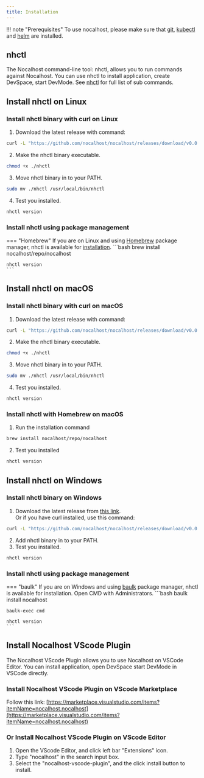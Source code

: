 ```yaml
---
title: Installation
---
```


!!! note "Prerequisites"
	To use nocalhost, please make sure that  [git](https://git-scm.com/downloads), [kubectl](https://kubernetes.io/docs/home/) and [helm](https://helm.sh/) are installed.

## nhctl

The Nocalhost command-line tool: nhctl, allows you to run commands against Nocalhost.
You can use nhctl to install application, create DevSpace,
start DevMode. See [nhctl](/References/cli-commands) for full list of sub commands.


## Install nhctl on Linux

### Install nhctl binary with curl on Linux

1. Download the latest release with command:
```bash
curl -L "https://github.com/nocalhost/nocalhost/releases/download/v0.0.3/nhctl-linux-amd64" -o nhctl
```
2. Make the nhctl binary executable.
```bash
chmod +x ./nhctl
```
3. Move nhctl binary in to your PATH.
```bash
sudo mv ./nhctl /usr/local/bin/nhctl
```
4. Test you installed.
```bash
nhctl version
```

### Install nhctl using package management

<!-- === "Snap"
	If you are on Ubuntu or another Linux distribution that support [snap](https://snapcraft.io/docs/installing-snapd) package manager, nhctl is available as a [snap](https://snapcraft.io/) application.
	```bash
	snap install nhctl --classic

	nhctl version
	``` -->
=== "Homebrew"
	If you are on Linux and using [Homebrew](https://docs.brew.sh/Homebrew-on-Linux) package manager, nhctl is available for [installation](https://docs.brew.sh/Homebrew-on-Linux#install).
	```bash
	brew install nocalhost/repo/nocalhost

	nhctl version
	```

## Install nhctl on macOS
### Install nhctl binary with curl on macOS

1. Download the latest release with command:
```bash
curl -L "https://github.com/nocalhost/nocalhost/releases/download/v0.0.3/nhctl-darwin-amd64" -o nhctl
```
2. Make the nhctl binary executable.
```bash
chmod +x ./nhctl
```
3. Move nhctl binary in to your PATH.
```bash
sudo mv ./nhctl /usr/local/bin/nhctl
```
4. Test you installed.
```bash
nhctl version
```

### Install nhctl with Homebrew on macOS
1. Run the installation command
```bash
brew install nocalhost/repo/nocalhost
```
2. Test you installed
```bash
nhctl version
```

## Install nhctl on Windows

### Install nhctl binary on Windows

1. Download the latest release from [this link](https://github.com/nocalhost/nocalhost/releases/download/v0.0.3/nhctl-windows-amd64.exe). <br />
Or if you have curl installed, use this command:
```bash
curl -L "https://github.com/nocalhost/nocalhost/releases/download/v0.0.3/nhctl-windows-amd64.exe" -o nhctl.exe
```
2. Add nhctl binary in to your PATH.
3. Test you installed.
```bash
nhctl version
```

### Install nhctl using package management

<!-- === "Snap"
	If you are on Ubuntu or another Linux distribution that support [snap](https://snapcraft.io/docs/installing-snapd) package manager, nhctl is available as a [snap](https://snapcraft.io/) application.
	```bash
	snap install nhctl --classic

	nhctl version
	``` -->
=== "baulk"
	If you are on Windows and using [baulk](https://github.com/baulk/baulk) package manager, nhctl is available for installation. Open CMD with Administrators.
	```bash
	baulk install nocalhost

	baulk-exec cmd

	nhctl version
	```

## Install Nocalhost VScode Plugin

The Nocalhost VScode Plugin allows you to use Nocalhost on VSCode Editor.
You can install application, open DevSpace start DevMode in VSCode directly.

### Install Nocalhost VScode Plugin on VScode Marketplace
Follow this link: [https://marketplace.visualstudio.com/items?itemName=nocalhost.nocalhost](https://marketplace.visualstudio.com/items?itemName=nocalhost.nocalhost)

### Or Install Nocalhost VScode Plugin on VScode Editor
1. Open the VScode Editor, and click left bar "Extensions" icon.
2. Type "nocalhost" in the search input box.
3. Select the "nocalhost-vscode-plugin", and the click install button to install.
